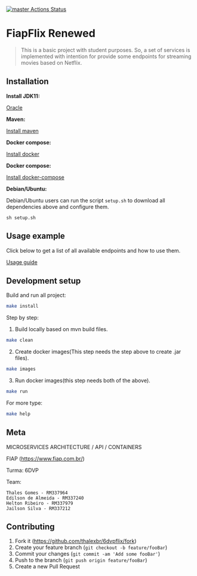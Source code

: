 [![master Actions Status](https://github.com/thalexbr/6dvpflix/workflows/master/badge.svg)](https://github.com/thalexbr/6dvpflix/actions)


# FiapFlix Renewed
> This is a basic project with student purposes. So, a set of services is implemented with intention for provide some  endpoints for streaming movies based on Netflix.

<!-- TODO: o que ele faz? breve descrição... -->

## Installation

**Install JDK11:**

[Oracle](https://www.oracle.com/java/technologies/javase-jdk11-downloads.html)

**Maven:**

[Install maven](https://maven.apache.org/install.html)

**Docker compose:**

[Install docker](https://docs.docker.com/engine/install/)

**Docker compose:**

[Install docker-compose](https://docs.docker.com/compose/install)


**Debian/Ubuntu:**

Debian/Ubuntu users can run the script `setup.sh` to download all dependencies above and configure them.

```
sh setup.sh
```

## Usage example

Click below to get a list of all available endpoints and how to use them.

[Usage guide](assets)

## Development setup

Build and run all project:
```sh
make install
```

Step by step:
1. Build locally based on mvn build files.

```sh
make clean
```

2. Create docker images(This step needs the step above to create .jar files).

```sh
make images
```
3. Run docker images(this step needs both of the above).

```sh
make run
```

For more type:

```sh
make help
```

## Meta

MICROSERVICES ARCHITECTURE / API / CONTAINERS

FIAP (<https://www.fiap.com.br/>)

Turma: 6DVP

Team:

```
Thales Gomes - RM337964
Edilson de Almeida - RM337240
Helton Ribeiro - RM337979
Jailson Silva - RM337212 
```

## Contributing

1. Fork it (<https://github.com/thalexbr/6dvpflix/fork>)
2. Create your feature branch (`git checkout -b feature/fooBar`)
3. Commit your changes (`git commit -am 'Add some fooBar'`)
4. Push to the branch (`git push origin feature/fooBar`)
5. Create a new Pull Request

<!-- Markdown link & img dfn's -->
[wiki]: https://github.com/thalexbr/6dvpflix/wiki
